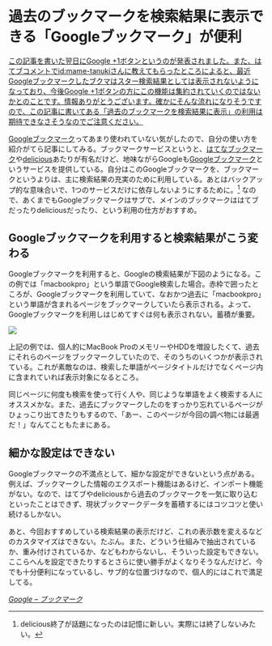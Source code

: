 # <span>過去のブックマークを検索結果に表示できる</span><span>「Googleブックマーク」が便利</span>

<ins>この記事を書いた翌日に[Google +1ボタン](http://www.google.com/+1/button/)というのが発表されました。また、はてブコメントでid:mame-tanukiさんに教えてもらったところによると、最近Googleブックマークしたブクマは[スター検索結果としては表示されない](http://d.hatena.ne.jp/amatanoyo/20110316/1300275726)ようになっており、今後Google +1ボタンの方にこの機能は集約されていくのではないかとのことです。情報ありがとうございます。確かにそんな流れになりそうですので、この記事に書いてある「過去のブックマークを検索結果に表示」の利用は期待できなさそうなのでご注意ください。</ins>

[Googleブックマーク](https://www.google.com/bookmarks/?hl=ja)ってあまり使われていない気がしたので、自分の使い方を紹介がてら記事にしてみる。ブックマークサービスというと、[はてなブックマーク](http://b.hatena.ne.jp/)や[delicious](http://www.delicious.com/)あたりが有名だけど、地味ながらGoogleも[Googleブックマーク](https://www.google.com/bookmarks/?hl=ja)というサービスを提供している。自分はこのGoogleブックマークを、ブックマークというよりは、主に検索結果の充実のために利用している。あとはバックアップ的な意味合いで、1つのサービスだけに依存しないようにするために。[^1] なので、あくまでもGoogleブックマークはサブで、メインのブックマークははてブだったりdeliciousだったり、という利用の仕方がおすすめ。

<!-- READMORE -->


## Googleブックマークを利用すると検索結果がこう変わる

Googleブックマークを利用すると、Googleの検索結果が下図のようになる。この例では「macbookpro」という単語でGoogle検索した場合。赤枠で囲ったところが、Googleブックマークを利用していて、なおかつ過去に「macbookpro」という単語が含まれるページをブックマークしていたら表示される。よって、Googleブックマークを利用しはじめてすぐは何も表示されない。蓄積が重要。

[![](/assets/2011/03/30/google-bookmark-search-result-01.png)](/assets/2011/03/30/google-bookmark-search-result-01.png)

上記の例では、個人的にMacBook ProのメモリーやHDDを増設したくて、過去にそれらのページをブックマークしていたので、そのうちのいくつかが表示されている。これが素敵なのは、検索した単語がページタイトルだけでなくページ内に含まれていれば表示対象になるところ。

同じページに何度も検索を使って行く人や、同じような単語をよく検索する人にオススメかな。また、過去にブックマークしたのをすっかり忘れているページがひょっこり出てきたりもするので、「あー、このページが今回の調べ物には最適だ！」なんてこともたまにある。

## 細かな設定はできない
Googleブックマークの不満点として、細かな設定ができないという点がある。例えば、ブックマークした情報のエクスポート機能はあるけど、インポート機能がない。なので、はてブやdeliciousから過去のブックマークを一気に取り込むといったことはできず、現状ブックマークデータを蓄積するにはコツコツと使い続けるしかない。

あと、今回おすすめしている検索結果の表示だけど、これの表示数を変えるなどのカスタマイズはできない。たぶん。また、どういう仕組みで抽出されているか、重み付けされているか、などもわからないし、そういった設定もできない。ここらへんを設定できたりするとさらに使い勝手がよくなりそうなんだけど、今でも十分便利になっているし、サブ的な位置づけなので、個人的にはこれで満足してる。

<cite>[Google &#8211; ブックマーク](https://www.google.com/bookmarks/)</cite>

[^1]: delicious終了が話題になったのは記憶に新しい。実際には終了しないみたい。
